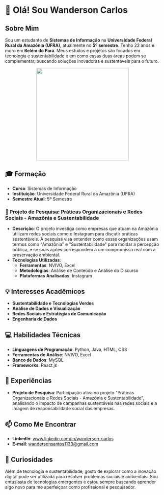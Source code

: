 # 👋 Olá! Sou **Wanderson Carlos**


<h2>Sobre Mim</h2>
<p>Sou um estudante de <strong>Sistemas de Informação</strong> na <strong>Universidade Federal Rural da Amazônia (UFRA)</strong>, atualmente no <strong>5º semestre</strong>. Tenho 22 anos e moro em <strong>Belém do Pará</strong>. Meus estudos e projetos são focados em tecnologia e sustentabilidade e em como essas duas áreas podem se complementar, buscando soluções inovadoras e sustentáveis para o futuro.</p>
<div align="center">
<img src="https://github.com/user-attachments/assets/89738de7-5259-4d63-868b-8c1e5242b60b" width="300px" />
</div>
<h2>🎓 Formação</h2>
<ul>
  <li><strong>Curso</strong>: Sistemas de Informação</li>
  <li><strong>Instituição</strong>: Universidade Federal Rural da Amazônia (UFRA)</li>
  <li><strong>Semestre Atual</strong>: 5º Semestre</li>
</ul>

<h3>🌿 Projeto de Pesquisa: Práticas Organizacionais e Redes Sociais - Amazônia e Sustentabilidade</h3>
<ul>
  <li><strong>Descrição</strong>: O projeto investiga como empresas que atuam na Amazônia utilizam redes sociais como o Instagram para discutir práticas sustentáveis. A pesquisa visa entender como essas organizações usam termos como "Amazônia" e "Sustentabilidade" para moldar a percepção pública, e se suas ações correspondem a um compromisso real com a preservação ambiental.</li>
  <li><strong>Tecnologias Utilizadas</strong>:
    <ul>
      <li><strong>Ferramentas</strong>: NVIVO, Excel</li>
      <li><strong>Metodologias</strong>: Análise de Conteúdo e Análise do Discurso</li>
      <li><strong>Plataformas Analisadas</strong>: Instagram</li>
    </ul>
  </li>
</ul>

<h2>💡 Interesses Acadêmicos</h2>
<ul>
  <li><strong>Sustentabilidade e Tecnologias Verdes</strong></li>
  <li><strong>Análise de Dados e Visualização</strong></li>
  <li><strong>Redes Sociais e Estratégias de Comunicação</strong></li>
  <li><strong>Engenharia de Dados</strong></li>
</ul>

<h2>💻 Habilidades Técnicas</h2>
<ul>
  <li><strong>Linguagens de Programação</strong>: Python, Java, HTML, CSS</li>
  <li><strong>Ferramentas de Análise</strong>: NVIVO, Excel</li>
  <li><strong>Banco de Dados</strong>: MySQL</li>
  <li><strong>Frameworks</strong>: React.js</li>
</ul>

<h2>🚀 Experiências</h2>
<ul>
  <li><strong>Projeto de Pesquisa</strong>: Participação ativa no projeto "Práticas Organizacionais e Redes Sociais - Amazônia e Sustentabilidade", analisando o impacto de campanhas sustentáveis nas redes sociais e a imagem de responsabilidade social das empresas.</li>
</ul>

<h2>📫 Como Me Encontrar</h2>
<ul>
  <li><strong>LinkedIn</strong>: <a href="https://www.linkedin.com/in/wanderson-carlos">www.linkedin.com/in/wanderson-carlos</a></li>
  <li><strong>E-mail</strong>: <a href="mailto:wandersonsantos1133@gmail.com">wandersonsantos1133@gmail.com</a></li>
</ul>

<h2>🌟 Curiosidades</h2>
<p>Além de tecnologia e sustentabilidade, gosto de explorar como a inovação digital pode ser utilizada para resolver problemas sociais e ambientais. Sou entusiasta de tecnologias emergentes e estou sempre buscando aprender algo novo para me aperfeiçoar como profissional e pesquisador.</p>

